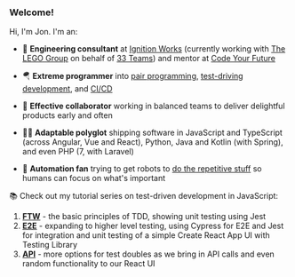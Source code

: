 ### Welcome!

Hi, I'm Jon. I'm an:

- 🏢 **Engineering consultant** at [Ignition Works][1] (currently working with [The LEGO Group][7] on behalf of [33 Teams][8]) and mentor at [Code Your Future][2]
- 🪂 **Extreme programmer** into [pair programming][4], [test-driving development][5], and [CI/CD][6]
- 👯 **Effective collaborator** working in balanced teams to deliver delightful products early and often
- 👨‍💻 **Adaptable polyglot** shipping software in JavaScript and TypeScript (across Angular, Vue and React), Python, Java and Kotlin (with Spring), and even PHP (7, with Laravel)
- 🤖 **Automation fan** trying to get robots to [do the repetitive stuff][3] so humans can focus on what's important

  [1]: https://ignition.works/
  [2]: https://codeyourfuture.io/
  [3]: https://blog.jonrshar.pe/2019/Feb/10/automation-for-the-people.html
  [4]: https://blog.jonrshar.pe/tag/pairing.html
  [5]: https://blog.jonrshar.pe/tag/tdd.html
  [6]: https://blog.jonrshar.pe/tag/ci.html
  [7]: https://www.lego.com/en-gb/aboutus/lego-group
  [8]: https://www.33teams.com/

📚 Check out my tutorial series on test-driven development in JavaScript:

1. **[FTW]** - the basic principles of TDD, showing unit testing using Jest
2. **[E2E]** - expanding to higher level testing, using Cypress for E2E and Jest for integration and unit testing of a simple Create React App UI with Testing Library
3. **[API]** - more options for test doubles as we bring in API calls and even random functionality to our React UI

[FTW]: https://blog.jonrshar.pe/2020/Aug/31/js-tdd-ftw.html
[E2E]: https://blog.jonrshar.pe/2020/Nov/22/js-tdd-e2e.html
[API]: https://blog.jonrshar.pe/2021/Apr/10/js-tdd-api.html

<!--
**textbook/textbook** is a ✨ _special_ ✨ repository because its `README.md` (this file) appears on your GitHub profile.

Here are some ideas to get you started:

- 🔭 I’m currently working on ...
- 🌱 I’m currently learning ...
- 👯 I’m looking to collaborate on ...
- 🤔 I’m looking for help with ...
- 💬 Ask me about ...
- 📫 How to reach me: ...
- 😄 Pronouns: ...
- ⚡ Fun fact: ...
-->
